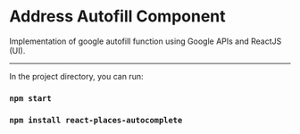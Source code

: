 # Address Autofill Component 

Implementation of google autofill function using Google APIs and ReactJS (UI). 

---

In the project directory, you can run:

### `npm start`
### `npm install react-places-autocomplete` 
